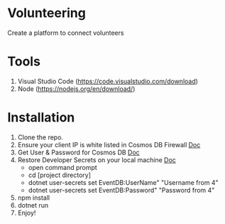 # Volunteering
Create a platform to connect volunteers

# Tools
1. Visual Studio Code (https://code.visualstudio.com/download)
2. Node (https://nodejs.org/en/download/)

# Installation
1. Clone the repo.
2. Ensure your client IP is white listed in Cosmos DB Firewall [Doc](https://docs.microsoft.com/en-us/azure/cosmos-db/firewall-support)
3. Get User & Password for Cosmos DB [Doc](https://docs.microsoft.com/en-us/azure/cosmos-db/secure-access-to-data) 
4. Restore Developer Secrets on your local machine [Doc](https://docs.microsoft.com/en-us/aspnet/core/security/app-secrets?view=aspnetcore-2.2&tabs=windows) 
    - open command prompt
    - cd [project directory]
    - dotnet user-secrets set EventDB:UserName" "Username from 4"
    - dotnet user-secrets set EventDB:Password" "Password from 4"
5. npm install
6. dotnet run
7. Enjoy!

